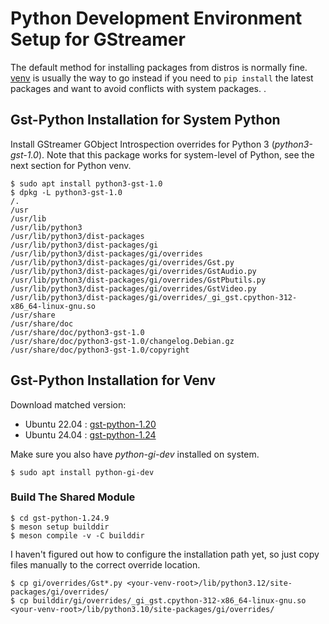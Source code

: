 # Python Development Environment Setup for GStreamer

The default method for installing packages from distros is normally fine.
[venv](https://docs.python.org/3/library/venv.html) is usually the way to go instead
if you need to `pip install` the latest packages and want to avoid conflicts with system packages.
.

## Gst-Python Installation for System Python

Install GStreamer GObject Introspection overrides for Python 3 (*python3-gst-1.0*).
Note that this package works for system-level of Python, see the next section for Python venv.

```shell
$ sudo apt install python3-gst-1.0
$ dpkg -L python3-gst-1.0
/.
/usr
/usr/lib
/usr/lib/python3
/usr/lib/python3/dist-packages
/usr/lib/python3/dist-packages/gi
/usr/lib/python3/dist-packages/gi/overrides
/usr/lib/python3/dist-packages/gi/overrides/Gst.py
/usr/lib/python3/dist-packages/gi/overrides/GstAudio.py
/usr/lib/python3/dist-packages/gi/overrides/GstPbutils.py
/usr/lib/python3/dist-packages/gi/overrides/GstVideo.py
/usr/lib/python3/dist-packages/gi/overrides/_gi_gst.cpython-312-x86_64-linux-gnu.so
/usr/share
/usr/share/doc
/usr/share/doc/python3-gst-1.0
/usr/share/doc/python3-gst-1.0/changelog.Debian.gz
/usr/share/doc/python3-gst-1.0/copyright
```

## Gst-Python Installation for Venv

Download matched version:
- Ubuntu 22.04 : [gst-python-1.20](https://gstreamer.freedesktop.org/src/gst-python/gst-python-1.20.7.tar.xz)
- Ubuntu 24.04 : [gst-python-1.24](https://gstreamer.freedesktop.org/src/gst-python/gst-python-1.24.9.tar.xz)

Make sure you also have *python-gi-dev* installed on system.

```shell
$ sudo apt install python-gi-dev
```

### Build The Shared Module

```shell
$ cd gst-python-1.24.9
$ meson setup builddir
$ meson compile -v -C builddir
```

I haven't figured out how to configure the installation path yet, so
just copy files manually to the correct override location.

```shell
$ cp gi/overrides/Gst*.py <your-venv-root>/lib/python3.12/site-packages/gi/overrides/
$ cp builddir/gi/overrides/_gi_gst.cpython-312-x86_64-linux-gnu.so <your-venv-root>/lib/python3.10/site-packages/gi/overrides/
```
